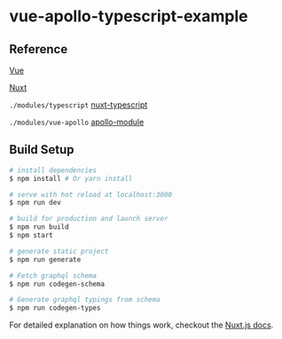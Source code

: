 # vue-apollo-typescript-example

> 
## Reference

[Vue](https://vuejs.org/index.html)

[Nuxt](https://nuxtjs.org/guide)

`./modules/typescript` [nuxt-typescript](https://github.com/nuxt/nuxt.js/tree/master/examples/typescript)

`./modules/vue-apollo` [apollo-module](https://github.com/nuxt-community/apollo-module)

## Build Setup

``` bash
# install dependencies
$ npm install # Or yarn install

# serve with hot reload at localhost:3000
$ npm run dev

# build for production and launch server
$ npm run build
$ npm start

# generate static project
$ npm run generate

# Fetch graphql schema
$ npm run codegen-schema

# Generate graphql typings from schema
$ npm run codegen-types

```

For detailed explanation on how things work, checkout the [Nuxt.js docs](https://github.com/nuxt/nuxt.js).
